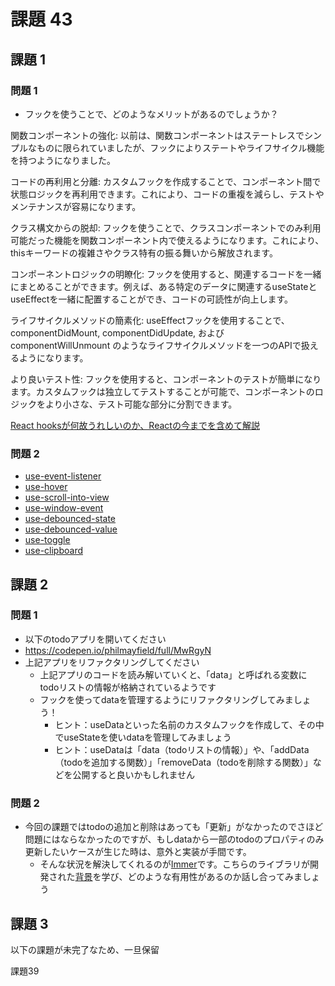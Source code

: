 # 課題 43

## 課題 1

### 問題 1

- フックを使うことで、どのようなメリットがあるのでしょうか？

関数コンポーネントの強化: 以前は、関数コンポーネントはステートレスでシンプルなものに限られていましたが、フックによりステートやライフサイクル機能を持つようになりました。

コードの再利用と分離: カスタムフックを作成することで、コンポーネント間で状態ロジックを再利用できます。これにより、コードの重複を減らし、テストやメンテナンスが容易になります。

クラス構文からの脱却: フックを使うことで、クラスコンポーネントでのみ利用可能だった機能を関数コンポーネント内で使えるようになります。これにより、thisキーワードの複雑さやクラス特有の振る舞いから解放されます。

コンポーネントロジックの明瞭化: フックを使用すると、関連するコードを一緒にまとめることができます。例えば、ある特定のデータに関連するuseStateとuseEffectを一緒に配置することができ、コードの可読性が向上します。

ライフサイクルメソッドの簡素化: useEffectフックを使用することで、componentDidMount, componentDidUpdate, および componentWillUnmount のようなライフサイクルメソッドを一つのAPIで扱えるようになります。

より良いテスト性: フックを使用すると、コンポーネントのテストが簡単になります。カスタムフックは独立してテストすることが可能で、コンポーネントのロジックをより小さな、テスト可能な部分に分割できます。


[React hooksが何故うれしいのか、Reactの今までを含めて解説](https://qiita.com/_muraham/items/d31628e15ed6ff6e3f58)

### 問題 2

- [use-event-listener](https://mantine.dev/hooks/use-event-listener/)
- [use-hover](https://mantine.dev/hooks/use-hover/)
- [use-scroll-into-view](https://mantine.dev/hooks/use-scroll-into-view/)
- [use-window-event](https://mantine.dev/hooks/use-window-event/)
- [use-debounced-state](https://mantine.dev/hooks/use-debounced-state/)
- [use-debounced-value](https://mantine.dev/hooks/use-debounced-value/)
- [use-toggle](https://mantine.dev/hooks/use-toggle/)
- [use-clipboard](https://mantine.dev/hooks/use-clipboard/)

## 課題 2

### 問題 1

- 以下のtodoアプリを開いてください
- https://codepen.io/philmayfield/full/MwRgyN
- 上記アプリをリファクタリングしてください
    - 上記アプリのコードを読み解いていくと、「data」と呼ばれる変数にtodoリストの情報が格納されているようです
    - フックを使ってdataを管理するようにリファクタリングしてみましょう！
        - ヒント：useDataといった名前のカスタムフックを作成して、その中でuseStateを使いdataを管理してみましょう
        - ヒント：useDataは「data（todoリストの情報）」や、「addData（todoを追加する関数）」「removeData（todoを削除する関数）」などを公開すると良いかもしれません

### 問題 2

- 今回の課題ではtodoの追加と削除はあっても「更新」がなかったのでさほど問題にはならなかったのですが、もしdataから一部のtodoのプロパティのみ更新したいケースが生じた時は、意外と実装が手間です。
    - そんな状況を解決してくれるのが[Immer](https://immerjs.github.io/immer/)です。こちらのライブラリが開発された[背景](https://medium.com/hackernoon/introducing-immer-immutability-the-easy-way-9d73d8f71cb3)を学び、どのような有用性があるのか話し合ってみましょう

## 課題 3

以下の課題が未完了なため、一旦保留

課題39
